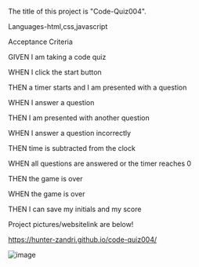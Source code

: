 
The title of this project is "Code-Quiz004".

Languages-html,css,javascript

Acceptance Criteria

GIVEN I am taking a code quiz

WHEN I click the start button

THEN a timer starts and I am presented with a question

WHEN I answer a question

THEN I am presented with another question

WHEN I answer a question incorrectly

THEN time is subtracted from the clock

WHEN all questions are answered or the timer reaches 0

THEN the game is over

WHEN the game is over


THEN I can save my initials and my score


Project pictures/websitelink are below!

https://hunter-zandri.github.io/code-quiz004/

![image](https://user-images.githubusercontent.com/86785668/136670355-b05a812d-dbad-4a91-8ac2-61b5f0e54176.png)

